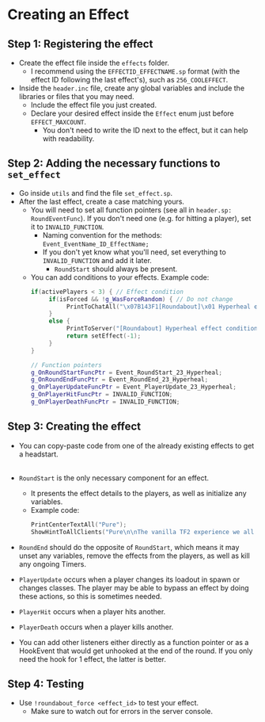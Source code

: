 # Creating an Effect
## **Step 1:** Registering the effect
- Create the effect file inside the `effects` folder.
     - I recommend using the `EFFECTID_EFFECTNAME.sp` format (with the effect ID following the last effect's), such as `256_COOLEFFECT`.
- Inside the `header.inc` file, create any global variables and include the libraries or files that you may need.
     - Include the effect file you just created.
     - Declare your desired effect inside the `Effect` enum just before `EFFECT_MAXCOUNT`.
          - You don't need to write the ID next to the effect, but it can help with readability.

## **Step 2:** Adding the necessary functions to `set_effect`
- Go inside `utils` and find the file `set_effect.sp`.
- After the last effect, create a case matching yours.
     - You will need to set all function pointers (see all in `header.sp: RoundEventFunc`). If you don't need one (e.g. for hitting a player), set it to `INVALID_FUNCTION`.
          - Naming convention for the methods: `Event_EventName_ID_EffectName;`
          - If you don't yet know what you'll need, set everything to `INVALID_FUNCTION` and add it later.
               - `RoundStart` should always be present.
     - You can add conditions to your effects. Example code:
          ```cpp
          if(activePlayers < 3) { // Effect condition
               if(isForced && !g_WasForceRandom) { // Do not change
                    PrintToChatAll("\x07B143F1[Roundabout]\x01 Hyperheal effect was forced, but its conditions were not met. \x07FB524FUnwanted effects may occur.\x01");
               }
               else {
                    PrintToServer("[Roundabout] Hyperheal effect condition not met, reshuffled.");
                    return setEffect(-1);
               }
          }

          // Function pointers
          g_OnRoundStartFuncPtr = Event_RoundStart_23_Hyperheal;
          g_OnRoundEndFuncPtr = Event_RoundEnd_23_Hyperheal;
          g_OnPlayerUpdateFuncPtr = Event_PlayerUpdate_23_Hyperheal;
          g_OnPlayerHitFuncPtr = INVALID_FUNCTION;
          g_OnPlayerDeathFuncPtr = INVALID_FUNCTION;
          ```

## **Step 3:** Creating the effect
- You can copy-paste code from one of the already existing effects to get a headstart.<br><br>
- `RoundStart` is the only necessary component for an effect.
     - It presents the effect details to the players, as well as initialize any variables.
     - Example code:
          ```cpp
          PrintCenterTextAll("Pure");
          ShowHintToAllClients("Pure\n\nThe vanilla TF2 experience we all love.");
          ```
- `RoundEnd` should do the opposite of `RoundStart`, which means it may unset any variables, remove the effects from the players, as well as kill any ongoing Timers.

- `PlayerUpdate` occurs when a player changes its loadout in spawn or changes classes. The player may be able to bypass an effect by doing these actions, so this is sometimes needed.

- `PlayerHit` occurs when a player hits another.

- `PlayerDeath` occurs when a player kills another.

- You can add other listeners either directly as a function pointer or as a HookEvent that would get unhooked at the end of the round. If you only need the hook for 1 effect, the latter is better.

## **Step 4:** Testing
- Use `!roundabout_force <effect_id>` to test your effect.
     - Make sure to watch out for errors in the server console.